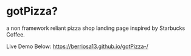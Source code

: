 # gotPizza?
 a non framework reliant pizza shop landing page inspired by Starbucks Coffee.
 
 Live Demo Below:
 https://berriosa13.github.io/gotPizza-/
